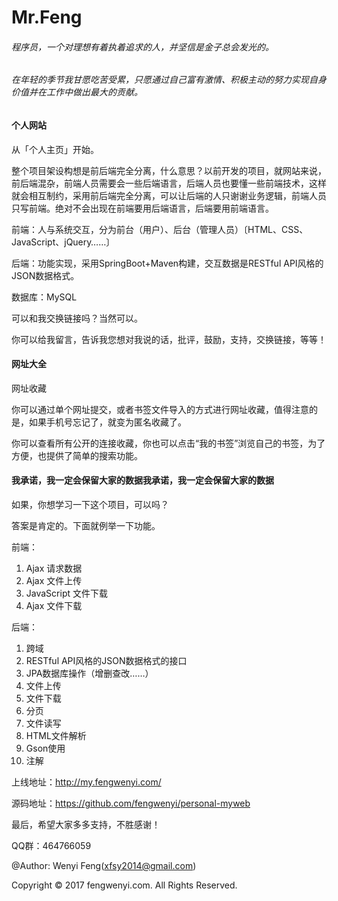 # Mr.Feng

###### 程序员，一个对理想有着执着追求的人，并坚信是金子总会发光的。
###### 在年轻的季节我甘愿吃苦受累，只愿通过自己富有激情、积极主动的努力实现自身价值并在工作中做出最大的贡献。


#### 个人网站

从「个人主页」开始。

整个项目架设构想是前后端完全分离，什么意思？以前开发的项目，就网站来说，前后端混杂，前端人员需要会一些后端语言，后端人员也要懂一些前端技术，这样就会相互制约，采用前后端完全分离，可以让后端的人只谢谢业务逻辑，前端人员只写前端。绝对不会出现在前端要用后端语言，后端要用前端语言。

前端：人与系统交互，分为前台（用户）、后台（管理人员）〔HTML、CSS、JavaScript、jQuery……〕

后端：功能实现，采用SpringBoot+Maven构建，交互数据是RESTful API风格的JSON数据格式。

数据库：MySQL

可以和我交换链接吗？当然可以。

你可以给我留言，告诉我您想对我说的话，批评，鼓励，支持，交换链接，等等！

#### 网址大全

网址收藏

你可以通过单个网址提交，或者书签文件导入的方式进行网址收藏，值得注意的是，如果手机号忘记了，就变为匿名收藏了。

你可以查看所有公开的连接收藏，你也可以点击“我的书签”浏览自己的书签，为了方便，也提供了简单的搜索功能。

#### 我承诺，我一定会保留大家的数据我承诺，我一定会保留大家的数据

如果，你想学习一下这个项目，可以吗？

答案是肯定的。下面就例举一下功能。

前端：
1. Ajax 请求数据
2. Ajax 文件上传
3. JavaScript 文件下载
4. Ajax 文件下载

后端：
1. 跨域
2. RESTful API风格的JSON数据格式的接口
3. JPA数据库操作（增删查改……）
4. 文件上传
5. 文件下载
6. 分页
7. 文件读写
8. HTML文件解析
9. Gson使用
10. 注解


上线地址：http://my.fengwenyi.com/

源码地址：https://github.com/fengwenyi/personal-myweb

最后，希望大家多多支持，不胜感谢！

QQ群：464766059

@Author: Wenyi Feng(xfsy2014@gmail.com)

Copyright © 2017 fengwenyi.com. All Rights Reserved.